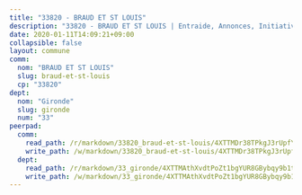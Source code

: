 ```yaml
---
title: "33820 - BRAUD ET ST LOUIS"
description: "33820 - BRAUD ET ST LOUIS | Entraide, Annonces, Initiatives"
date: 2020-01-11T14:09:21+09:00
collapsible: false
layout: commune
comm:
  nom: "BRAUD ET ST LOUIS"
  slug: braud-et-st-louis
  cp: "33820"
dept:
  nom: "Gironde"
  slug: gironde
  num: "33"
peerpad:
  comm:
    read_path: /r/markdown/33820_braud-et-st-louis/4XTTMDr38TPkgJ3rUpfYZPfX1Pp6znfgNeTFjBCMdLNP1gWWA
    write_path: /w/markdown/33820_braud-et-st-louis/4XTTMDr38TPkgJ3rUpfYZPfX1Pp6znfgNeTFjBCMdLNP1gWWA-K3TgTj5ZiCqAjAbTouG5me7s8UwLSdvjKDTTFWm8FfRdTn5fnUk547q6NyZXrd4fCb1MTzM3T9AmXMHHXw5vKHPJGMydNZkvmwxoe8rdpg4Q9hmGt9f1a5ERbDVwHwYj9u5VAo66
  dept:
    read_path: /r/markdown/33_gironde/4XTTMAthXvdtPoZt1bgYUR8GBybqy9b1tLUaaKDw5iKj57LRt
    write_path: /w/markdown/33_gironde/4XTTMAthXvdtPoZt1bgYUR8GBybqy9b1tLUaaKDw5iKj57LRt-K3TgU8ogmN5s8hbKrZhkV9P1KQiFepNWXjoYRvdMTW1jt7eRXTmrjG677tN9mcUTsALjzYGgb8mvcrYPJn2Jd8cTiBmF9aZcbgdcQL1kzCPJnSf6X8tpEcGPdTr5qT6cQqEpt6oQ
---
```


